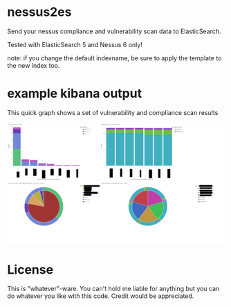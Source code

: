 # nessus2es
Send your nessus compliance and vulnerability scan data to ElasticSearch.

Tested with ElasticSearch 5 and Nessus 6 only!

note: if you change the default indexname, be sure to apply the template to the new index too.

# example kibana output
This quick graph shows a set of vulnerability and compliance scan results

<img src="https://github.com/Ar0xA/nessus2es/blob/master/quick_graph.png?raw=true">

# License
This is "whatever"-ware. You can't hold me liable for anything but you can do whatever you like with this code. Credit would be appreciated.
